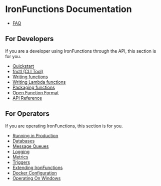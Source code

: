 # IronFunctions Documentation

* [FAQ](faq.md)

## For Developers

If you are a developer using IronFunctions through the API, this section is for you.

* [Quickstart](https://github.com/iron-io/functions#quickstart)
* [fnctl (CLI Tool)](/fnctl/README.md)
* [Writing functions](writing.md)
* [Writing Lambda functions](docs/lambda/create.md)
* [Packaging functions](packaging.md)
* [Open Function Format](function-format.md)
* [API Reference](https://app.swaggerhub.com/api/iron/functions/)

## For Operators

If you are operating IronFunctions, this section is for you.

* [Running in Production](operating/production.md)
* [Databases](databases/README.md)
* [Message Queues](mqs/README.md)
* [Logging](operating/logging.md)
* [Metrics](operating/metrics.md)
* [Triggers](operating/triggers.md)
* [Extending IronFunctions](operating/extending.md)
* [Docker Configuration](operating/docker.md)
* [Operating On Windows](operating/windows.md)

